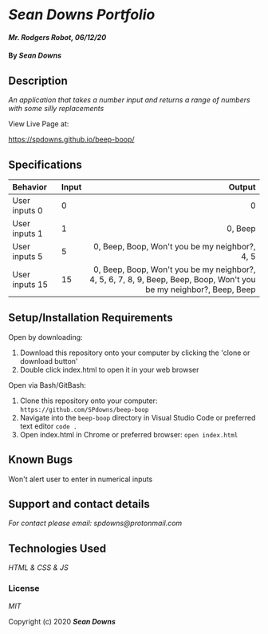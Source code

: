 
# _Sean Downs Portfolio_

  

#### _Mr. Rodgers Robot, 06/12/20_

  

#### By _Sean Downs_

  

## Description

_An application that takes a number input and returns a range of numbers with some silly replacements_

View Live Page at:

https://spdowns.github.io/beep-boop/

## Specifications

| Behavior    | Input | Output |
| :---------- | ----- | -----: |
| User inputs 0 | 0 | 0 |
| User inputs 1 | 1 | 0, Beep |
| User inputs 5 | 5 | 0, Beep, Boop, Won't you be my neighbor?, 4, 5
| User inputs 15 | 15 | 0, Beep, Boop, Won't you be my neighbor?, 4, 5, 6, 7, 8, 9, Beep, Beep, Boop, Won't you be my neighbor?, Beep, Beep

## Setup/Installation Requirements

  Open by downloading:
1. Download this repository onto your computer by clicking the 'clone or download button'
2. Double click index.html to open it in your web browser

Open via Bash/GitBash:
1. Clone this repository onto your computer:
`https://github.com/SPdowns/beep-boop`
2. Navigate into the `beep-boop` directory in Visual Studio Code or preferred text editor
`code .`
3. Open index.html in Chrome or preferred browser:
`open index.html`

## Known Bugs

  Won't alert user to enter in numerical inputs

## Support and contact details

_For contact please email: spdowns@protonmail.com_

  

## Technologies Used

_HTML & CSS & JS_

  

### License

_MIT_

  

Copyright (c) 2020 **_Sean Downs_**